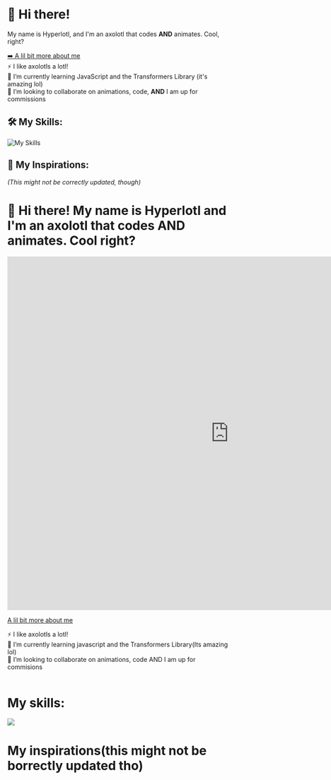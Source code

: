 # 👋 Hi there!  
My name is Hyperlotl, and I'm an axolotl that codes **AND** animates. Cool, right?

[➡️ A lil bit more about me](https://Hyperlotl.github.io/pages/aboutme)  
⚡ I like axolotls a lotl!  
🌱 I’m currently learning JavaScript and the Transformers Library (it's amazing lol)  
💞️ I’m looking to collaborate on animations, code, **AND** I am up for commissions  

## 🛠️ My Skills:
![My Skills](https://skillicons.dev/icons?i=py,godot,js,ts,vscode,html&perline=6)
## 🌟 My Inspirations:
*(This might not be correctly updated, though)*




<h1>👋  Hi there! My name is Hyperlotl and I'm an axolotl that codes AND animates. Cool right?</h1>
<iframe src="https://hyperlotl.github.io/Website.html" width="1000" height="800" style="border:none;"></iframe>
<p><a href="https://Hyperlotl.github.io/pages/aboutme" target="_self">A lil bit more about me</a></p>
<p> </p>
⚡ I like axolotls a lotl!</br>
🌱 I’m currently learning javascript and the Transformers Library(Its amazing lol)</br>
💞️ I’m looking to collaborate on animations, code AND I am up for commisions</br>  
</br>
<h1>My skills:</h1>

  <a href="https://skillicons.dev">
    <img src="https://skillicons.dev/icons?i=py,godot,js,ts,vscode,html,sketchup&perline=6" />
  </a><br>

<h1>My inspirations(this might not be borrectly updated tho)</h1>

<!---
- 👋 Hi, I’m @Hyperlotl
- 👀 I’m interested in ...
- 🌱 I’m currently learning ...
- 💞️ I’m looking to collaborate on ...
- 📫 How to reach me ...
- 😄 Pronouns: ...
- ⚡ Fun fact: ...


Hyperlotl/Hyperlotl is a ✨ special ✨ repository because its `README.md` (this file) appears on your GitHub profile.
You can click the Preview link to take a look at your changes.


--->
